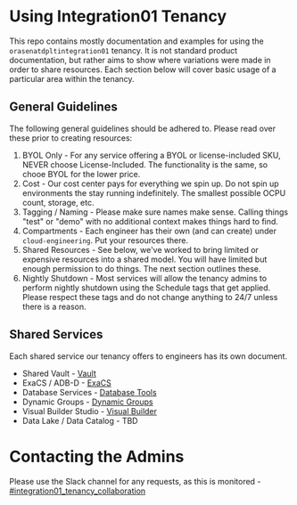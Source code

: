 # Using Integration01 Tenancy
This repo contains mostly documentation and examples for using the `orasenatdpltintegration01` tenancy.  It is not standard product documentation, but rather aims to show where variations were made in order to share resources.  Each section below will cover basic usage of a particular area within the tenancy.

## General Guidelines
The following general guidelines should be adhered to.  Please read over these prior to creating resources:

1) BYOL Only - For any service offering a BYOL or license-included SKU, NEVER choose License-Included.  The functionality is the same, so chooe BYOL for the lower price.
2) Cost - Our cost center pays for everything we spin up.  Do not spin up environments the stay running indefinitely.  The smallest possible OCPU count, storage, etc.
3) Tagging / Naming - Please make sure names make sense.  Calling things "test" or "demo" with no additional context makes things hard to find.
4) Compartments - Each engineer has their own (and can create) under `cloud-engineering`.  Put your resources there.
5) Shared Resources - See below, we've worked to bring limited or expensive resources into a shared model.  You will have limited but enough permission to do things.  The next section outlines these.
6) Nightly Shutdown - Most services will allow the tenancy admins to perform nightly shutdown using the Schedule tags that get applied.  Please respect these tags and do not change anything to 24/7 unless there is a reason.

## Shared Services
Each shared service our tenancy offers to engineers has its own document.  

* Shared Vault - [Vault](/SHARED-VAULT-README.md)
* ExaCS / ADB-D - [ExaCS](/EXACS-README.md)
* Database Services - [Database Tools](/DB-TOOLS-README.md)
* Dynamic Groups - [Dynamic Groups](/DYNAMIC-GROUPS.md)
* Visual Builder Studio - [Visual Builder](/VISUAL-BUILDER-README.md)
* Data Lake / Data Catalog - TBD

# Contacting the Admins

Please use the Slack channel for any requests, as this is monitored - [#integration01_tenancy_collaboration](https://sales-tech-div.slack.com/archives/C01SPKENK1C)
